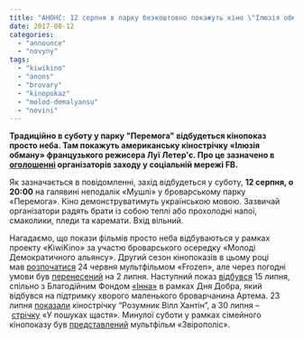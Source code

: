 ```yaml
---
title: "АНОНС: 12 серпня в парку безкоштовно покажуть кіно \"Ілюзія обману\""
date: 2017-08-12
categories: 
  - "announce"
  - "novyny"
tags: 
  - "kiwikino"
  - "anons"
  - "brovary"
  - "kinopokaz"
  - "molod-demalyansu"
  - "novini"
---
```


**Традиційно в суботу у парку "Перемога" відбудеться кінопоказ просто неба. Там покажуть американську кінострічку «Ілюзія обману» французького режисера Луї Летер'є. Про це зазначено в [оголошенні](https://www.facebook.com/KiwiKino/photos/a.292839967772752.1073741827.292837514439664/602612306795515/?type=3&theater) організаторів заходу у соціальній мережі FB.**

Як зазначається в повідомленні, захід відбудеться у суботу, **12 серпня, о 20:00** на галявині неподалік «Мушлі» у броварському парку «Перемога». Кіно демонструватимуть українською мовою. Зазвичай організатори радять брати із собою теплі або прохолодні напої, смаколики, пледи та каремати. Вхід вільний.

Нагадаємо, що покази фільмів просто неба відбуваються у рамках проекту «KiwiKino» за участю броварського осередку «Молоді Демократичного альянсу». Другий сезон кінопоказів в цьому році мав [розпочатися](https://mpz.brovary.org/rozpochynayetsya-drugyj-sezon-bezkoshtovnyh-kinopokaziv-u-parku-peremoga/) 24 червня мультфільмом «Frozen», але через погодні умови був [перенесений](https://www.facebook.com/KiwiKino/posts/576725936050819) на 2 липня. Наступний показ [відбувся](https://www.facebook.com/KiwiKino/posts/585123595211053) 15 липня, спільно з Благодійним Фондом [«Інна»](https://www.facebook.com/fondinna/?fref=mentions) в рамках Дня Добра, який відбувся на підтримку хворого маленького броварчанина Артема. 23 липня [показали](https://mpz.brovary.org/anons-23-lypnya-v-parku-bezkoshtovno-pokazhut-rozumnyk-vill-hantin/) кінострічку “Розумник Вілл Хантін”, а 30 липня – [стрічку](https://mpz.brovary.org/anons-30-lypnya-v-parku-peremoga-bezkoshtovno-pokazhut-film-u-poshukah-shhastya/) «У пошуках щастя». Минулої суботи у рамках сімейного кінопоказу був [представлений](https://mpz.brovary.org/anons-5-serpnya-v-parku-peremoga-pokazhut-multfilm-zviropolis/) мультфільм «Звірополіс».
